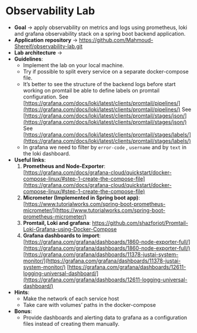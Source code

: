 # Observability Lab

- **Goal** → apply observability on metrics and logs using prometheus, loki and grafana observability stack on a spring boot backend application.
- **Application** **repository** → https://github.com/Mahmoud-Shereif/observability-lab.git
- **Lab architecture** →
- **Guidelines**:
    - Implement the lab on your local machine.
    - Try if possible to split every service on a separate docker-compose file.
    - It’s better to see the structure of the backend logs before start working on promtail be able to define labels on promtail configuration.
    See [https://grafana.com/docs/loki/latest/clients/promtail/pipelines/](https://grafana.com/docs/loki/latest/clients/promtail/pipelines/)
    See [https://grafana.com/docs/loki/latest/clients/promtail/stages/json/](https://grafana.com/docs/loki/latest/clients/promtail/stages/json/)
    See [https://grafana.com/docs/loki/latest/clients/promtail/stages/labels/](https://grafana.com/docs/loki/latest/clients/promtail/stages/labels/)
    - In grafana we need to filter by `error-code` , `username` and by `text` in the loki dashboard.
- **Useful links**:
    1. **Prometheus and Node-Exporter**:
    [https://grafana.com/docs/grafana-cloud/quickstart/docker-compose-linux/#step-1-create-the-compose-file](https://grafana.com/docs/grafana-cloud/quickstart/docker-compose-linux/#step-1-create-the-compose-file)
    2. **Micrometer (Implemented in Spring boot app)**:
    [https://www.tutorialworks.com/spring-boot-prometheus-micrometer/](https://www.tutorialworks.com/spring-boot-prometheus-micrometer/)
    3. **Promtail, Loki and grafana**:
    https://github.com/shazforiot/Promtail-Loki-Grafana-using-Docker-Compose
    4. **Grafana dashboards to import**:
    [https://grafana.com/grafana/dashboards/1860-node-exporter-full/](https://grafana.com/grafana/dashboards/1860-node-exporter-full/)
    [https://grafana.com/grafana/dashboards/11378-justai-system-monitor/](https://grafana.com/grafana/dashboards/11378-justai-system-monitor/)
    [https://grafana.com/grafana/dashboards/12611-logging-universal-dashboard/](https://grafana.com/grafana/dashboards/12611-logging-universal-dashboard/)
- **Hints**:
    - Make the network of each service host
    - Take care with volumes’ paths in the docker-compose
- **Bonus**:
    - Provide dashboards and alerting data to grafana as a configuration files instead of creating them manually.
